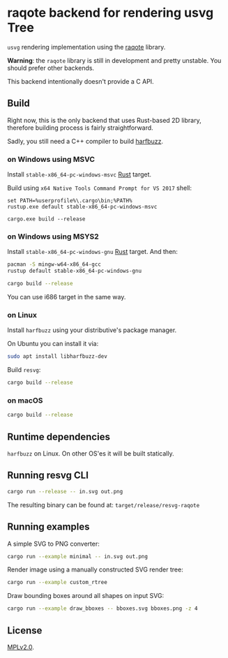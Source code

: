 # raqote backend for rendering usvg Tree

`usvg` rendering implementation using the [raqote] library.

**Warning**: the `raqote` library is still in development and pretty unstable.
You should prefer other backends.

This backend intentionally doesn't provide a C API.

## Build

Right now, this is the only backend that uses Rust-based 2D library,
therefore building process is fairly straightforward.

Sadly, you still need a C++ compiler to build [harfbuzz](https://github.com/harfbuzz/harfbuzz).

### on Windows using MSVC

Install `stable-x86_64-pc-windows-msvc` [Rust] target.

Build using `x64 Native Tools Command Prompt for VS 2017` shell:

```batch
set PATH=%userprofile%\.cargo\bin;%PATH%
rustup.exe default stable-x86_64-pc-windows-msvc

cargo.exe build --release
```

### on Windows using MSYS2

Install `stable-x86_64-pc-windows-gnu` [Rust] target.
And then:

```sh
pacman -S mingw-w64-x86_64-gcc
rustup default stable-x86_64-pc-windows-gnu

cargo build --release
```

You can use i686 target in the same way.

### on Linux

Install `harfbuzz` using your distributive's package manager.

On Ubuntu you can install it via:

```sh
sudo apt install libharfbuzz-dev
```

Build `resvg`:

```sh
cargo build --release
```

### on macOS

```sh
cargo build --release
```

## Runtime dependencies

`harfbuzz` on Linux. On other OS'es it will be built statically.

## Running resvg CLI

```sh
cargo run --release -- in.svg out.png
```

The resulting binary can be found at: `target/release/resvg-raqote`

## Running examples

A simple SVG to PNG converter:

```sh
cargo run --example minimal -- in.svg out.png
```

Render image using a manually constructed SVG render tree:

```sh
cargo run --example custom_rtree
```

Draw bounding boxes around all shapes on input SVG:

```sh
cargo run --example draw_bboxes -- bboxes.svg bboxes.png -z 4
```

## License

[MPLv2.0](https://www.mozilla.org/en-US/MPL/).


[raqote]: https://github.com/jrmuizel/raqote
[Rust]: https://www.rust-lang.org/tools/install
